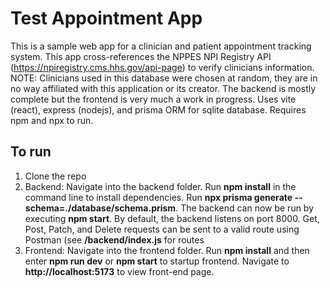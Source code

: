 # Test Appointment App  

This is a sample web app for a clinician and patient appointment tracking system.  This app cross-references the NPPES NPI Registry API (https://npiregistry.cms.hhs.gov/api-page) to verify clinicians information. NOTE: Clinicians used in this database were chosen at random, they are in no way affiliated with this application or its creator.
The backend is mostly complete but the frontend is very much a work in progress.  Uses vite (react), express (nodejs), and prisma ORM for sqlite database.  Requires npm and npx to run.

## To run  
<ol>
  <li>Clone the repo</li>
  <li> Backend: Navigate into the backend folder.  Run <strong>npm install</strong> in the command line to install dependencies. Run <strong>npx prisma generate --schema=./database/schema.prism</strong>. The backend can now be run by executing <strong>npm start</strong>. By default, the backend listens on port 8000. Get, Post, Patch, and Delete requests can be sent to a valid route using Postman (see <strong>/backend/index.js</strong> for routes </li>
  <li> Frontend: Navigate into the frontend folder. Run <strong>npm install</strong> and then enter <strong>npm run dev</strong> or <strong>npm start</strong> to startup frontend. Navigate to <strong>http://localhost:5173</strong> to view front-end page.</li>
</ol>
